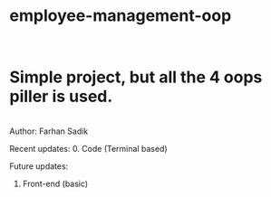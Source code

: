 # employee-management-oop
<br>
<h1>Simple project, but all the 4 oops piller is used.</h1>
<br>
Author: Farhan Sadik

Recent updates:
0. Code (Terminal based) 

Future updates: <br>


1. Front-end (basic)
